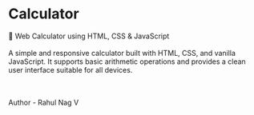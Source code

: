 # Calculator
🔢 Web Calculator using HTML, CSS &amp; JavaScript  
<br>
A simple and responsive calculator built with HTML, CSS, and vanilla JavaScript. It supports basic arithmetic operations and provides a clean user interface suitable for all devices.

<br>
<br>
Author - Rahul Nag V